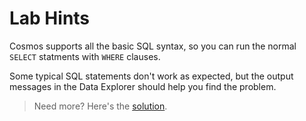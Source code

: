 # Lab Hints

Cosmos supports all the basic SQL syntax, so you can run the normal `SELECT` statments with `WHERE` clauses.

Some typical SQL statements don't work as expected, but the output messages in the Data Explorer should help you find the problem.

> Need more? Here's the [solution](solution.md).
